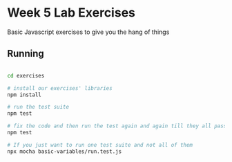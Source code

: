 # Week 5 Lab Exercises

Basic Javascript exercises to give you the hang of things

## Running

```bash

cd exercises

# install our exercises' libraries
npm install

# run the test suite
npm test

# fix the code and then run the test again and again till they all pass
npm test

# If you just want to run one test suite and not all of them
npx mocha basic-variables/run.test.js
```

